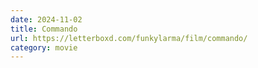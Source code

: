 ```yaml
---
date: 2024-11-02
title: Commando
url: https://letterboxd.com/funkylarma/film/commando/
category: movie
---
```


